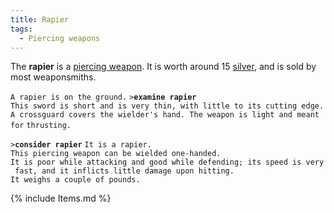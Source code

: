 ```yaml
---
title: Rapier
tags:
  - Piercing weapons
---
```

The **rapier** is a [piercing weapon](piercing_weapon "wikilink"). It is
worth around 15 [silver](silver "wikilink"), and is sold by most
weaponsmiths.

`A rapier is on the ground.`
`>`**`examine rapier`**
`This sword is short and is very thin, with little to its cutting edge.`
`A crossguard covers the wielder's hand. The weapon is light and meant for`
`thrusting. `

`>`**`consider rapier`**
`It is a rapier.`
`This piercing weapon can be wielded one-handed.`
`It is poor while attacking and good while defending; its speed is very fast, and it inflicts little damage upon hitting.`
`It weighs a couple of pounds.`

{% include Items.md %}

